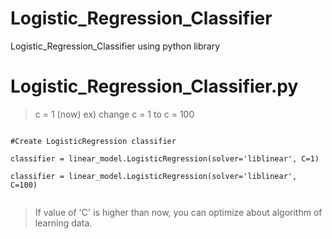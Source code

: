 # Logistic_Regression_Classifier
Logistic_Regression_Classifier using python library

Logistic_Regression_Classifier.py
==================================

> c = 1 (now)  ex) change c = 1 to c = 100
<pre><code>
#Create LogisticRegression classifier

classifier = linear_model.LogisticRegression(solver='liblinear', C=1)

classifier = linear_model.LogisticRegression(solver='liblinear', C=100)

</code></pre>

> If value of 'C' is higher than now, you can optimize about algorithm of learning data. 
